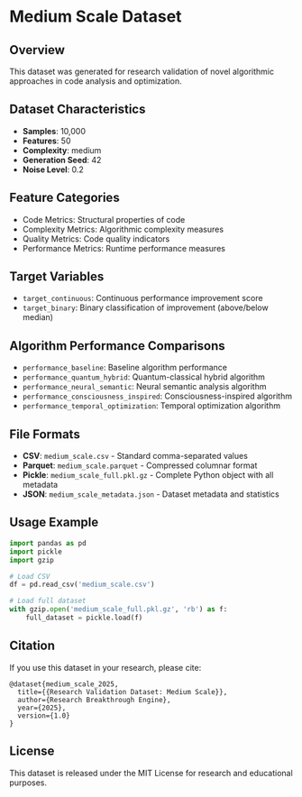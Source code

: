 # Medium Scale Dataset

## Overview
This dataset was generated for research validation of novel algorithmic approaches in code analysis and optimization.

## Dataset Characteristics
- **Samples**: 10,000
- **Features**: 50
- **Complexity**: medium
- **Generation Seed**: 42
- **Noise Level**: 0.2

## Feature Categories
- Code Metrics: Structural properties of code
- Complexity Metrics: Algorithmic complexity measures  
- Quality Metrics: Code quality indicators
- Performance Metrics: Runtime performance measures

## Target Variables
- `target_continuous`: Continuous performance improvement score
- `target_binary`: Binary classification of improvement (above/below median)

## Algorithm Performance Comparisons
- `performance_baseline`: Baseline algorithm performance
- `performance_quantum_hybrid`: Quantum-classical hybrid algorithm
- `performance_neural_semantic`: Neural semantic analysis algorithm
- `performance_consciousness_inspired`: Consciousness-inspired algorithm
- `performance_temporal_optimization`: Temporal optimization algorithm

## File Formats
- **CSV**: `medium_scale.csv` - Standard comma-separated values
- **Parquet**: `medium_scale.parquet` - Compressed columnar format
- **Pickle**: `medium_scale_full.pkl.gz` - Complete Python object with all metadata
- **JSON**: `medium_scale_metadata.json` - Dataset metadata and statistics

## Usage Example
```python
import pandas as pd
import pickle
import gzip

# Load CSV
df = pd.read_csv('medium_scale.csv')

# Load full dataset
with gzip.open('medium_scale_full.pkl.gz', 'rb') as f:
    full_dataset = pickle.load(f)
```

## Citation
If you use this dataset in your research, please cite:
```
@dataset{medium_scale_2025,
  title={{Research Validation Dataset: Medium Scale}},
  author={Research Breakthrough Engine},
  year={2025},
  version={1.0}
}
```

## License
This dataset is released under the MIT License for research and educational purposes.
